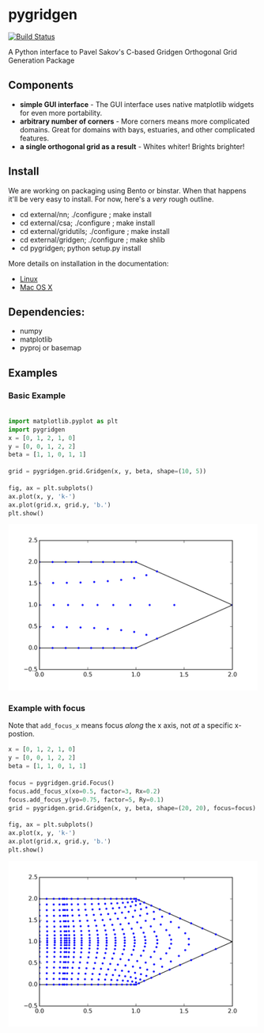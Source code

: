 # pygridgen
[![Build Status](https://travis-ci.org/phobson/pygridgen.svg?branch=develop)](https://travis-ci.org/phobson/pygridgen)

A Python interface to Pavel Sakov's C-based Gridgen Orthogonal Grid
Generation Package

## Components

  + **simple GUI interface** - The GUI interface uses native matplotlib
    widgets for even more portability.
  + **arbitrary number of corners** - More corners means more complicated
    domains.  Great for domains with bays, estuaries, and other complicated
    features.
  + **a single orthogonal grid as a result** - Whites whiter!
    Brights brighter!

## Install

We are working on packaging using Bento or binstar. When that happens
it'll be very easy to install. For now, here's a *very* rough outline.

  + cd external/nn; ./configure ; make install
  + cd external/csa; ./configure ; make install
  + cd external/gridutils; ./configure ; make install
  + cd external/gridgen; ./configure ; make shlib
  + cd pygridgen; python setup.py install

More details on installation in the documentation:

 + [Linux](doc/INSTALL_Linux.md)
 + [Mac OS X](doc/INSTALL_OSX.md)

## Dependencies:
  + numpy
  + matplotlib
  + pyproj or basemap

## Examples

### Basic Example
```python

import matplotlib.pyplot as plt
import pygridgen
x = [0, 1, 2, 1, 0]
y = [0, 0, 1, 2, 2]
beta = [1, 1, 0, 1, 1]

grid = pygridgen.grid.Gridgen(x, y, beta, shape=(10, 5))

fig, ax = plt.subplots()
ax.plot(x, y, 'k-')
ax.plot(grid.x, grid.y, 'b.')
plt.show()
```
![basic example](doc/images/example_basic.png)

### Example with focus
Note that `add_focus_x` means focus *along* the x axis, not
*at* a specific x-postion.

```python
x = [0, 1, 2, 1, 0]
y = [0, 0, 1, 2, 2]
beta = [1, 1, 0, 1, 1]

focus = pygridgen.grid.Focus()
focus.add_focus_x(xo=0.5, factor=3, Rx=0.2)
focus.add_focus_y(yo=0.75, factor=5, Ry=0.1)
grid = pygridgen.grid.Gridgen(x, y, beta, shape=(20, 20), focus=focus)

fig, ax = plt.subplots()
ax.plot(x, y, 'k-')
ax.plot(grid.x, grid.y, 'b.')
plt.show()
```
![focused example](doc/images/example_focused.png)

